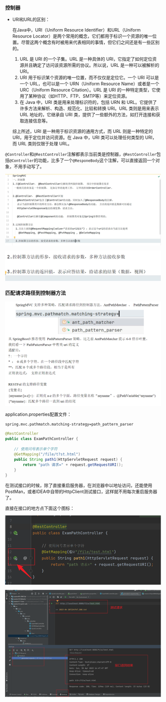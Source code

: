 ### 控制器

- URI和URL的区别：

  在Java中，URI（Uniform Resource Identifier）和URL（Uniform Resource Locator）是两个常用的概念，它们都用于标识一个资源的唯一位置。尽管这两个概念有时被用来代表相同的事情，但它们之间还是有一些区别的。

  1. URL 是 URI 的一个子集。URL 是一种具体的 URI，它指定了如何定位资源并且确定了访问该资源所需的协议。所以说，URL 是一种可以被解析的 URI。
  2. URI 用于标识某个资源的唯一位置，而不仅仅是定位它。一个 URI 可以是一个 URL，也可以是一个 URN（Uniform Resource Name）或者是一个 URC（Uniform Resource Citation）。URL 是 URI 的一种特定类型，它使用了某种协议（如HTTP、FTP、SMTP等）来定位资源。
  3. 在 Java 中，URI 类是用来处理标识符的，包括 URN 和 URL。它提供了许多方法来解析、构造、规范化、比较和转换 URI。URL 类则是用来表示 URL 地址的，它继承自 URI 类，提供了一些额外的方法，如打开连接和获取连接信息等。

  综上所述，URI 是一种用于标识资源的通用方式，而 URL 则是一种特定的 URI，用于定位并访问资源。在 Java 中，URI 类可以处理任何类型的 URI，而 URL 类则仅限于处理 URL。

`@Controller`和`@RestController`注解都表示当前类是控制器，`@RestController`包括`@Controller`的功能，比多了一个`@ResponeBody`这个注解，可以直接返回一个对象，不用手动写了。

![image-20230430223344542](./pic/image-20230430223344542.png)

![image-20230430223406235](./pic/image-20230430223406235.png)

### 匹配请求路径到控制器方法

![image-20230430224101762](./pic/image-20230430224101762.png)

application.properties配置文件：

```properties
spring.mvc.pathmatch.matching-strategy=path_pattern_parser
```

```java
@RestController
public class ExamPathController {

    // 使用问号表示单个字符
    @GetMapping("/file/t?st.html")
    public String path1(HttpServletRequest request) {
        return "path 请求=" + request.getRequestURI();
    }
}
```

在测试接口的时候，除了直接重启服务器，在浏览器中以地址访问，还能使用PostMan，或者IDEA中自带的HttpClient测试接口，这样就不用每次重启服务器了。

直接在接口的地方点下面这个图标：

![image-20230430224922856](./pic/image-20230430224922856.png)

![image-20230430224846750](./pic/image-20230430224846750.png)